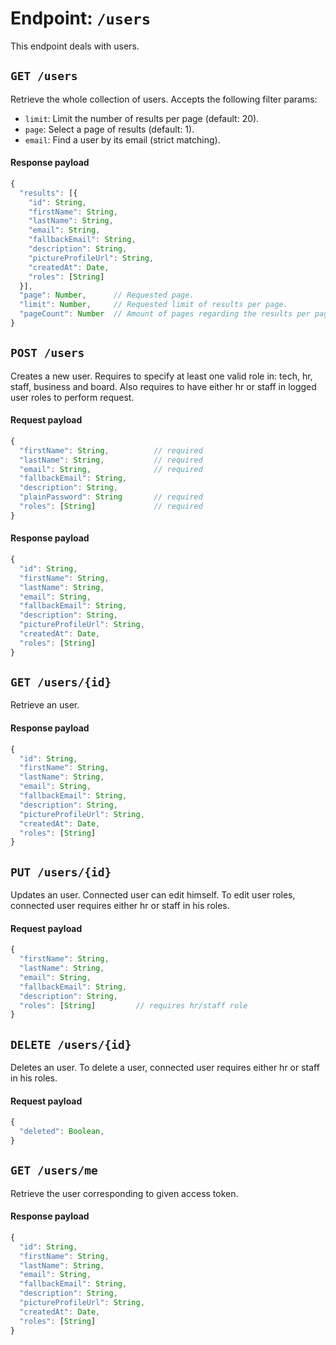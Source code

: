 # Endpoint: `/users`

This endpoint deals with users.

## `GET /users`

Retrieve the whole collection of users. Accepts the following filter params:
- `limit`: Limit the number of results per page (default: 20).
- `page`: Select a page of results (default: 1).
- `email`: Find a user by its email (strict matching).

#### Response payload

```js
{
  "results": [{
    "id": String,
    "firstName": String,
    "lastName": String,
    "email": String,
    "fallbackEmail": String,
    "description": String,
    "pictureProfileUrl": String,
    "createdAt": Date,
    "roles": [String]
  }],
  "page": Number,      // Requested page.
  "limit": Number,     // Requested limit of results per page.
  "pageCount": Number  // Amount of pages regarding the results per page.
}
```

## `POST /users`

Creates a new user. Requires to specify at least one valid role in: tech, hr, staff, business and board.
Also requires to have either hr or staff in logged user roles to perform request.

#### Request payload

```js
{
  "firstName": String,          // required
  "lastName": String,           // required
  "email": String,              // required
  "fallbackEmail": String,
  "description": String,
  "plainPassword": String       // required
  "roles": [String]             // required
}
```

#### Response payload

```js
{
  "id": String,
  "firstName": String,
  "lastName": String,
  "email": String,
  "fallbackEmail": String,
  "description": String,
  "pictureProfileUrl": String,
  "createdAt": Date,
  "roles": [String]
}
```

## `GET /users/{id}`

Retrieve an user.

#### Response payload

```js
{
  "id": String,
  "firstName": String,
  "lastName": String,
  "email": String,
  "fallbackEmail": String,
  "description": String,
  "pictureProfileUrl": String,
  "createdAt": Date,
  "roles": [String]
}
```

## `PUT /users/{id}`

Updates an user. Connected user can edit himself.
To edit user roles, connected user requires either hr or staff in his roles.

#### Request payload

```js
{
  "firstName": String,
  "lastName": String,
  "email": String,
  "fallbackEmail": String,
  "description": String,
  "roles": [String]         // requires hr/staff role
}
```

## `DELETE /users/{id}`

Deletes an user.
To delete a user, connected user requires either hr or staff in his roles.

#### Request payload

```js
{
  "deleted": Boolean,
}
```

## `GET /users/me`

Retrieve the user corresponding to given access token.

#### Response payload

```js
{
  "id": String,
  "firstName": String,
  "lastName": String,
  "email": String,
  "fallbackEmail": String,
  "description": String,
  "pictureProfileUrl": String,
  "createdAt": Date,
  "roles": [String]
}
```
